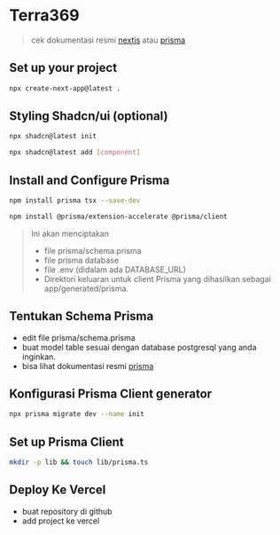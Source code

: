 # Terra369

> cek dokumentasi resmi [nextjs](https://nextjs.org/docs) atau [prisma](https://prisma.io/docs/guides/nextjs#1-set-up-your-project)

## Set up your project

```bash
npx create-next-app@latest .
```

## Styling Shadcn/ui (optional)

```bash
npx shadcn@latest init
```

```bash
npx shadcn@latest add [component]
```

## Install and Configure Prisma

```bash
npm install prisma tsx --save-dev
```

```bash
npm install @prisma/extension-accelerate @prisma/client
```

> Ini akan menciptakan
>
> - file prisma/schema.prisma
> - file prisma database
> - file .env (didalam ada DATABASE_URL)
> - Direktori keluaran untuk client Prisma yang dihasilkan sebagai app/generated/prisma.

## Tentukan Schema Prisma

- edit file prisma/schema.prisma
- buat model table sesuai dengan database postgresql yang anda inginkan.
- bisa lihat dokumentasi resmi [prisma](https://prisma.io/docs/guides/nextjs#22-define-your-prisma-schema)

## Konfigurasi Prisma Client generator

```bash
npx prisma migrate dev --name init
```

## Set up Prisma Client

```bash
mkdir -p lib && touch lib/prisma.ts
```

## Deploy Ke Vercel

- buat repository di github
- add project ke vercel
